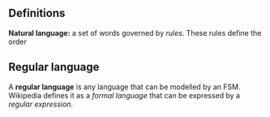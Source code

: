 Definitions
-----------

**Natural language:** a set of words governed by *rules*. These rules
define the order

Regular language
----------------

A **regular language** is any language that can be modelled by an FSM.
Wikipedia defines it as a *formal language* that can be expressed by a
*regular expression*.
